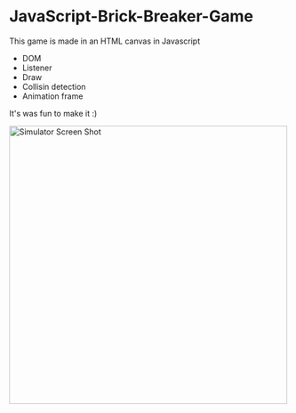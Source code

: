 # JavaScript-Brick-Breaker-Game
 This game is made in an HTML canvas in Javascript
- DOM
- Listener
- Draw
- Collisin detection
- Animation frame

It's was fun to make it :)




<img width="500" alt="Simulator Screen Shot" src="https://user-images.githubusercontent.com/56839789/78562871-593eeb80-781a-11ea-8586-5ff096490d94.png">

